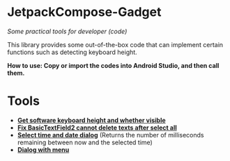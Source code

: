 # JetpackCompose-Gadget
*Some practical tools for developer (code)*

This library provides some out-of-the-box code that can implement certain functions such as detecting keyboard height.

**How to use: Copy or import the codes into Android Studio, and then call them.**

# Tools
* **[Get software keyboard height and whether visible](https://github.com/Z-Siqi/JetpackCompose-Gadget/tree/main/codes/KeyboardHeight)**
* **[Fix BasicTextField2 cannot delete texts after select all](https://github.com/Z-Siqi/JetpackCompose-Gadget/tree/main/codes/FixBTF2)**
* **[Select time and date dialog](https://github.com/Z-Siqi/JetpackCompose-Gadget/tree/main/codes/TimeSelectDialog)** (Returns the number of milliseconds remaining between now and the selected time)
* **[Dialog with menu](https://github.com/Z-Siqi/JetpackCompose-Gadget/tree/main/codes/DialogWithMenu)**

